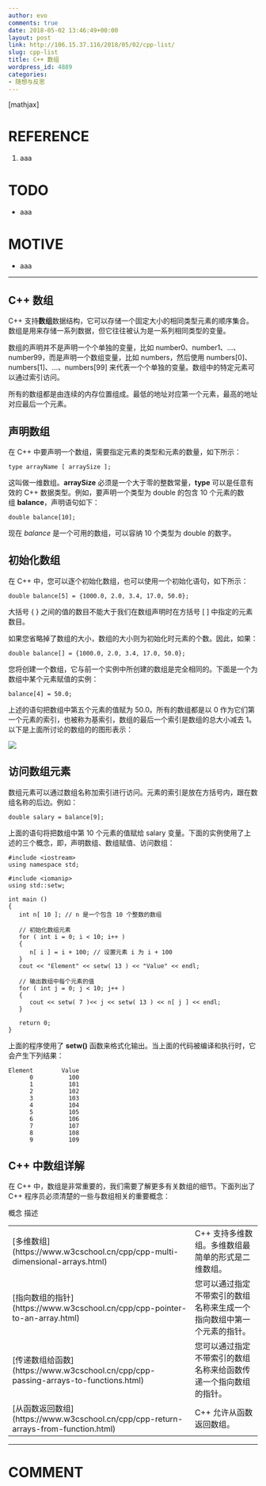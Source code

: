 ```yaml
---
author: evo
comments: true
date: 2018-05-02 13:46:49+00:00
layout: post
link: http://106.15.37.116/2018/05/02/cpp-list/
slug: cpp-list
title: C++ 数组
wordpress_id: 4889
categories:
- 随想与反思
---
```


<!-- more -->

[mathjax]


# REFERENCE





 	
  1. aaa




# TODO





 	
  * aaa




# MOTIVE





 	
  * aaa





* * *





## C++ 数组






C++ 支持**数组**数据结构，它可以存储一个固定大小的相同类型元素的顺序集合。数组是用来存储一系列数据，但它往往被认为是一系列相同类型的变量。

数组的声明并不是声明一个个单独的变量，比如 number0、number1、...、number99，而是声明一个数组变量，比如 numbers，然后使用 numbers[0]、numbers[1]、...、numbers[99] 来代表一个个单独的变量。数组中的特定元素可以通过索引访问。

所有的数组都是由连续的内存位置组成。最低的地址对应第一个元素，最高的地址对应最后一个元素。






## 声明数组


在 C++ 中要声明一个数组，需要指定元素的类型和元素的数量，如下所示：

    
    type arrayName [ arraySize ];
    


这叫做一维数组。**arraySize** 必须是一个大于零的整数常量，**type** 可以是任意有效的 C++ 数据类型。例如，要声明一个类型为 double 的包含 10 个元素的数组 **balance**，声明语句如下：

    
    double balance[10];
    


现在 _balance_ 是一个可用的数组，可以容纳 10 个类型为 double 的数字。


## 初始化数组


在 C++ 中，您可以逐个初始化数组，也可以使用一个初始化语句，如下所示：

    
    double balance[5] = {1000.0, 2.0, 3.4, 17.0, 50.0};
    


大括号 { } 之间的值的数目不能大于我们在数组声明时在方括号 [ ] 中指定的元素数目。

如果您省略掉了数组的大小，数组的大小则为初始化时元素的个数。因此，如果：

    
    double balance[] = {1000.0, 2.0, 3.4, 17.0, 50.0};
    


您将创建一个数组，它与前一个实例中所创建的数组是完全相同的。下面是一个为数组中某个元素赋值的实例：

    
    balance[4] = 50.0;
    


上述的语句把数组中第五个元素的值赋为 50.0。所有的数组都是以 0 作为它们第一个元素的索引，也被称为基索引，数组的最后一个索引是数组的总大小减去 1。以下是上面所讨论的数组的的图形表示：


![](http://106.15.37.116/wp-content/uploads/2018/05/img_5ae9c13953772.png)





## 访问数组元素


数组元素可以通过数组名称加索引进行访问。元素的索引是放在方括号内，跟在数组名称的后边。例如：

    
    double salary = balance[9];
    


上面的语句将把数组中第 10 个元素的值赋给 salary 变量。下面的实例使用了上述的三个概念，即，声明数组、数组赋值、访问数组：

    
    #include <iostream>
    using namespace std;
     
    #include <iomanip>
    using std::setw;
     
    int main ()
    {
       int n[ 10 ]; // n 是一个包含 10 个整数的数组
     
       // 初始化数组元素          
       for ( int i = 0; i < 10; i++ )
       {
          n[ i ] = i + 100; // 设置元素 i 为 i + 100
       }
       cout << "Element" << setw( 13 ) << "Value" << endl;
     
       // 输出数组中每个元素的值                     
       for ( int j = 0; j < 10; j++ )
       {
          cout << setw( 7 )<< j << setw( 13 ) << n[ j ] << endl;
       }
     
       return 0;
    }


上面的程序使用了 **setw()** 函数来格式化输出。当上面的代码被编译和执行时，它会产生下列结果：

    
    Element        Value
          0          100
          1          101
          2          102
          3          103
          4          104
          5          105
          6          106
          7          107
          8          108
          9          109
    




## C++ 中数组详解


在 C++ 中，数组是非常重要的，我们需要了解更多有关数组的细节。下面列出了 C++ 程序员必须清楚的一些与数组相关的重要概念：
<table class="reference notranslate " >
<tbody >
<tr >
概念
描述
</tr>
<tr >

<td >[多维数组](https://www.w3cschool.cn/cpp/cpp-multi-dimensional-arrays.html)
</td>

<td >C++ 支持多维数组。多维数组最简单的形式是二维数组。
</td>
</tr>
<tr >

<td >[指向数组的指针](https://www.w3cschool.cn/cpp/cpp-pointer-to-an-array.html)
</td>

<td >您可以通过指定不带索引的数组名称来生成一个指向数组中第一个元素的指针。
</td>
</tr>
<tr >

<td >[传递数组给函数](https://www.w3cschool.cn/cpp/cpp-passing-arrays-to-functions.html)
</td>

<td >您可以通过指定不带索引的数组名称来给函数传递一个指向数组的指针。
</td>
</tr>
<tr >

<td >[从函数返回数组](https://www.w3cschool.cn/cpp/cpp-return-arrays-from-function.html)
</td>

<td >C++ 允许从函数返回数组。
</td>
</tr>
</tbody>
</table>






















* * *





# COMMENT



